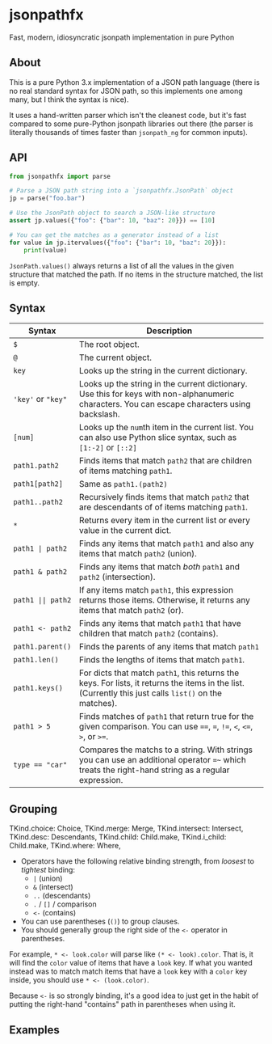 # jsonpathfx
Fast, modern, idiosyncratic jsonpath implementation in pure Python

## About

This is a pure Python 3.x implementation of a JSON path language
(there is no real standard syntax for JSON path, so this implements one
among many, but I think the syntax is nice).

It uses a hand-written parser which isn't the cleanest code, but it's
fast compared to some pure-Python jsonpath libraries out there (the
parser is literally thousands of times faster than `jsonpath_ng` for
common inputs).

## API

```python
from jsonpathfx import parse

# Parse a JSON path string into a `jsonpathfx.JsonPath` object
jp = parse("foo.bar")

# Use the JsonPath object to search a JSON-like structure
assert jp.values({"foo": {"bar": 10, "baz": 20}}) == [10]

# You can get the matches as a generator instead of a list
for value in jp.itervalues({"foo": {"bar": 10, "baz": 20}}):
    print(value)
```

`JsonPath.values()` always returns a list of all the values in the given
structure that matched the path. If no items in the structure matched, the
list is empty.

## Syntax

| **Syntax**         | **Description**                                                                                                                                         |
|--------------------|---------------------------------------------------------------------------------------------------------------------------------------------------------|
| `$`                | The root object.                                                                                                                                        |
| `@`                | The current object.                                                                                                                                     |
| `key`              | Looks up the string in the current dictionary.                                                                                                          |
| `'key'` or `"key"` | Looks up the string in the current dictionary. Use this for keys with non-alphanumeric characters. You can escape characters using backslash.           |
| `[num]`            | Looks up the `num`th item in the current list. You can also use Python slice syntax, such as `[1:-2]` or `[::2]`                                        |
| `path1.path2`      | Finds items that match `path2` that are children of items matching `path1`.                                                                             |
| `path1[path2]`     | Same as `path1.(path2)`                                                                                                                                 |
| `path1..path2`     | Recursively finds items that match `path2` that are descendants of of items matching `path1`.                                                           |
| `*`                | Returns every item in the current list or every value in the current dict.                                                                              |
| ``path1 \| path2`` | Finds any items that match `path1` and also any items that match `path2` (union).                                                                       |
| `path1 & path2`    | Finds any items that match *both* `path1` and `path2` (intersection).                                                                                   |
| `path1 \|\| path2` | If any items match `path1`, this expression returns those items. Otherwise, it returns any items that match `path2` (or).                               |
| `path1 <- path2`   | Finds any items that match `path1` that have children that match `path2` (contains).                                                                    |
| `path1.parent()`   | Finds the parents of any items that match `path1`                                                                                                       |
| `path1.len()`      | Finds the lengths of items that match `path1`.                                                                                                          |
| `path1.keys()`     | For dicts that match `path1`, this returns the keys. For lists, it returns the items in the list. (Currently this just calls `list()` on  the matches). |
| `path1 > 5`        | Finds matches of `path1` that return true for the given comparison. You can use `==`, `=`, `!=`, `<`, `<=`, `>`, or `>=`.                               |  
| `type == "car"`    | Compares the matchs to a string. With strings you can use an additional operator `=~` which treats the right-hand string as a regular expression.       |

## Grouping

TKind.choice: Choice,
    TKind.merge: Merge,
    TKind.intersect: Intersect,
    TKind.desc: Descendants,
    TKind.child: Child.make,
    TKind.i_child: Child.make,
    TKind.where: Where,

* Operators have the following relative binding strength, from *loosest* to *tightest* binding:
  * `|` (union)
  * `&` (intersect)
  * `..` (descendants)
  * `.` / `[]` / comparison
  * `<-` (contains)
* You can use parentheses (`()`) to group clauses.
* You should generally group the right side of the `<-` operator in parentheses.

For example, `* <- look.color` will parse like `(* <- look).color`.
That is, it will find the `color` value of items that have a `look` key.
If what you  wanted instead was to match match items that have a `look` key with
a `color` key inside, you should use `* <- (look.color)`.

Because `<-` is so strongly binding, it's a good idea to just get in the habit
of putting the right-hand "contains" path in parentheses when using it.

## Examples


